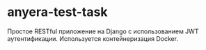 # anyera-test-task
Простое RESTful приложение на Django с использованием JWT аутентификации. Используется контейнеризация Docker.
